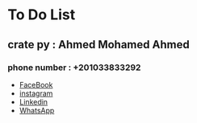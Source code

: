 <h1>To Do List</h1>
<h2>crate py : Ahmed Mohamed Ahmed</h2>
<h3>phone number : +201033833292</h3>
<ul>
  <li>
    <a href="https://www.facebook.com/profile.php?id=100081493688072">FaceBook</a>
  </li>
  <li>
    <a href="">instagram</a>
  </li>
  <li>
    <a href="">Linkedin</a>
  </li>
  <li>
    <a href="">WhatsApp</a>
  </li>
</ul>
